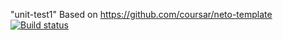 "unit-test1"
Based on https://github.com/coursar/neto-template
[![Build status](https://ci.appveyor.com/api/projects/status/6lw2w7je7ffoo522?svg=true)](https://ci.appveyor.com/project/anikolaevski/unit-test1)
